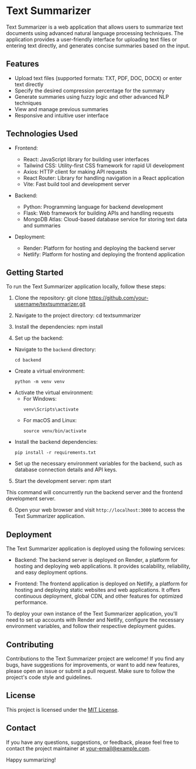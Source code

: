 # Text Summarizer

Text Summarizer is a web application that allows users to summarize text documents using advanced natural language processing techniques. The application provides a user-friendly interface for uploading text files or entering text directly, and generates concise summaries based on the input.

## Features

- Upload text files (supported formats: TXT, PDF, DOC, DOCX) or enter text directly
- Specify the desired compression percentage for the summary
- Generate summaries using fuzzy logic and other advanced NLP techniques
- View and manage previous summaries
- Responsive and intuitive user interface

## Technologies Used

- Frontend:
    - React: JavaScript library for building user interfaces
    - Tailwind CSS: Utility-first CSS framework for rapid UI development
    - Axios: HTTP client for making API requests
    - React Router: Library for handling navigation in a React application
    - Vite: Fast build tool and development server

- Backend:
    - Python: Programming language for backend development
    - Flask: Web framework for building APIs and handling requests
    - MongoDB Atlas: Cloud-based database service for storing text data and summaries

- Deployment:
    - Render: Platform for hosting and deploying the backend server
    - Netlify: Platform for hosting and deploying the frontend application

## Getting Started

To run the Text Summarizer application locally, follow these steps:

1. Clone the repository: git clone https://github.com/your-username/textsummarizer.git

2. Navigate to the project directory: cd textsummarizer

3. Install the dependencies: npm install

4. Set up the backend:
- Navigate to the `backend` directory:
  ```
  cd backend
  ```
- Create a virtual environment:
  ```
  python -m venv venv
  ```
- Activate the virtual environment:
    - For Windows:
      ```
      venv\Scripts\activate
      ```
    - For macOS and Linux:
      ```
      source venv/bin/activate
      ```
- Install the backend dependencies:
  ```
  pip install -r requirements.txt
  ```
- Set up the necessary environment variables for the backend, such as database connection details and API keys.

5. Start the development server: npm start

This command will concurrently run the backend server and the frontend development server.

6. Open your web browser and visit `http://localhost:3000` to access the Text Summarizer application.

## Deployment

The Text Summarizer application is deployed using the following services:

- Backend: The backend server is deployed on Render, a platform for hosting and deploying web applications. It provides scalability, reliability, and easy deployment options.

- Frontend: The frontend application is deployed on Netlify, a platform for hosting and deploying static websites and web applications. It offers continuous deployment, global CDN, and other features for optimized performance.

To deploy your own instance of the Text Summarizer application, you'll need to set up accounts with Render and Netlify, configure the necessary environment variables, and follow their respective deployment guides.

## Contributing

Contributions to the Text Summarizer project are welcome! If you find any bugs, have suggestions for improvements, or want to add new features, please open an issue or submit a pull request. Make sure to follow the project's code style and guidelines.

## License

This project is licensed under the [MIT License](LICENSE).

## Contact

If you have any questions, suggestions, or feedback, please feel free to contact the project maintainer at [your-email@example.com](mailto:your-email@example.com).

Happy summarizing!